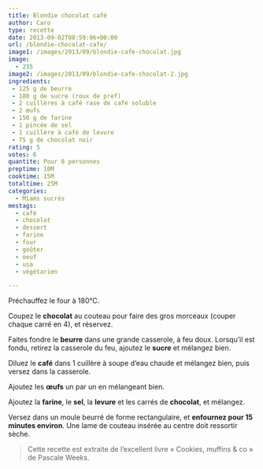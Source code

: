 ```yaml
---
title: Blondie chocolat café
author: Caro
type: recette
date: 2013-09-02T08:59:06+00:00
url: /blondie-chocolat-cafe/
image1: /images/2013/09/blondie-cafe-chocolat.jpg
image:
  - 235
image2: /images/2013/09/blondie-cafe-chocolat-2.jpg
ingredients:
 - 125 g de beurre
 - 180 g de sucre (roux de pref)
 - 2 cuillères à café rase de café soluble
 - 2 œufs
 - 150 g de farine
 - 1 pincée de sel
 - 1 cuillère à café de levure
 - 75 g de chocolat noir
rating: 5
votes: 6
quantite: Pour 8 personnes
preptime: 10M
cooktime: 15M
totaltime: 25M
categories:
  - Miams sucrés
mestags:
  - café
  - chocolat
  - dessert
  - farine
  - four
  - goûter
  - oeuf
  - usa
  - végétarien

---
```

Préchauffez le four à 180°C.

Coupez le **chocolat** au couteau pour faire des gros morceaux (couper chaque carré en 4), et réservez.

Faites fondre le **beurre** dans une grande casserole, à feu doux. Lorsqu&rsquo;il est fondu, retirez la casserole du feu, ajoutez le **sucre** et mélangez bien.

Diluez le **café** dans 1 cuillère à soupe d&rsquo;eau chaude et mélangez bien, puis versez dans la casserole.

Ajoutez les **œufs** un par un en mélangeant bien.

Ajoutez la **farine**, le **sel**, la **levure** et les carrés de **chocolat**, et mélangez.

Versez dans un moule beurré de forme rectangulaire, et **enfournez pour 15 minutes environ**. Une lame de couteau insérée au centre doit ressortir sèche.

> Cette recette est extraite de l&rsquo;excellent livre « Cookies, muffins & co » de Pascale Weeks.
